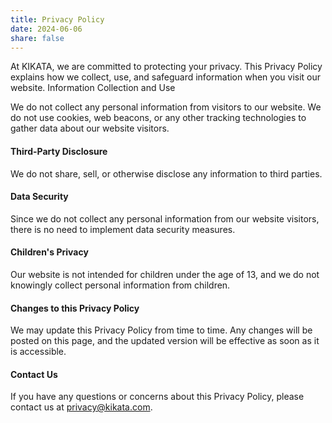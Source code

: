 ```yaml
---
title: Privacy Policy
date: 2024-06-06
share: false
---
```



At KIKATA, we are committed to protecting your privacy. This Privacy Policy explains how we collect, use, and safeguard information when you visit our website.
Information Collection and Use

We do not collect any personal information from visitors to our website. We do not use cookies, web beacons, or any other tracking technologies to gather data about our website visitors.

#### Third-Party Disclosure
We do not share, sell, or otherwise disclose any information to third parties.

#### Data Security
Since we do not collect any personal information from our website visitors, there is no need to implement data security measures.

#### Children's Privacy
Our website is not intended for children under the age of 13, and we do not knowingly collect personal information from children.

#### Changes to this Privacy Policy
We may update this Privacy Policy from time to time. Any changes will be posted on this page, and the updated version will be effective as soon as it is accessible.

#### Contact Us
If you have any questions or concerns about this Privacy Policy, please contact us at privacy@kikata.com.



